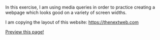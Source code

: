 In this exercise, I am using media queries in order to practice creating a webpage which looks good on a variety of screen widths.

I am copying the layout of this website: https://thenextweb.com

[Preview this page!](https://htmlpreview.github.io/?https://github.com/BraianStrak/tnw-website-layout/blob/master/index.html)